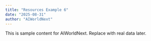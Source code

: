```yaml
---
title: "Resources Example 6"
date: "2025-08-31"
author: "AIWorldNext"
---
```

This is sample content for AIWorldNext. Replace with real data later.
